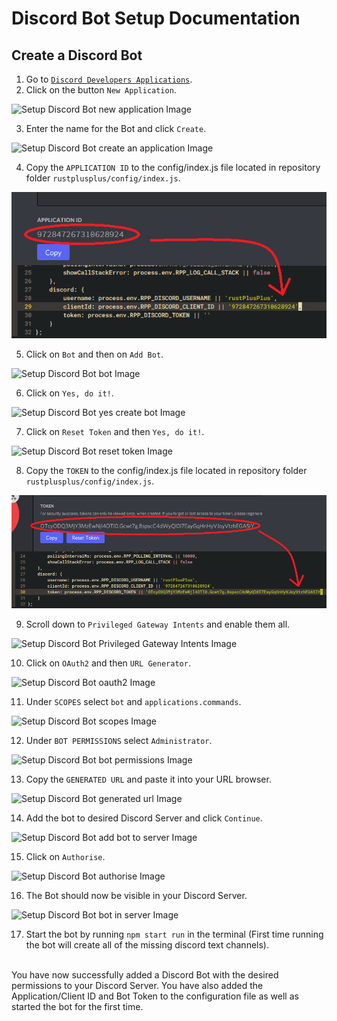 # Discord Bot Setup Documentation

## Create a Discord Bot

1. Go to [`Discord Developers Applications`](https://discord.com/developers/applications).
2. Click on the button `New Application`.

![Setup Discord Bot new application Image](images/new_application_bot_setup.png)

3. Enter the name for the Bot and click `Create`.

![Setup Discord Bot create an application Image](images/create_an_application_bot_setup.png)

4. Copy the `APPLICATION ID` to the config/index.js file located in repository folder `rustplusplus/config/index.js`.

![Setup Discord Bot copy application id Image](images/copy_application_id_bot_setup.png)

5. Click on `Bot` and then on `Add Bot`.

![Setup Discord Bot bot Image](images/bot_bot_setup.png)

6. Click on `Yes, do it!`.

![Setup Discord Bot yes create bot Image](images/yes_create_bot_bot_setup.png)

7. Click on `Reset Token` and then `Yes, do it!`.

![Setup Discord Bot reset token Image](images/reset_token_bot_setup.png)

8. Copy the `TOKEN` to the config/index.js file located in repository folder `rustplusplus/config/index.js`.

![Setup Discord Bot bot token Image](images/bot_token_bot_setup.png)

9. Scroll down to `Privileged Gateway Intents` and enable them all.

![Setup Discord Bot Privileged Gateway Intents Image](images/privileged_gateway_intents_bot_setup.png)

10. Click on `OAuth2` and then `URL Generator`.

![Setup Discord Bot oauth2 Image](images/oauth2_bot_setup.png)

11. Under `SCOPES` select `bot` and `applications.commands`.

![Setup Discord Bot scopes Image](images/scopes_bot_setup.png)

12. Under `BOT PERMISSIONS` select `Administrator`.

![Setup Discord Bot bot permissions Image](images/bot_permissions_bot_setup.png)

13. Copy the `GENERATED URL` and paste it into your URL browser.

![Setup Discord Bot generated url Image](images/generated_url_bot_setup.png)

14. Add the bot to desired Discord Server and click `Continue`.

![Setup Discord Bot add bot to server Image](images/add_bot_to_server_bot_setup.png)

15. Click on `Authorise`.

![Setup Discord Bot authorise Image](images/authorise_bot_setup.png)

16. The Bot should now be visible in your Discord Server.

![Setup Discord Bot bot in server Image](images/bot_in_server_bot_setup.png)

17. Start the bot by running `npm start run` in the terminal (First time running the bot will create all of the missing discord text channels).

<br>
You have now successfully added a Discord Bot with the desired permissions to your Discord Server. You have also added the Application/Client ID and Bot Token to the configuration file as well as started the bot for the first time.